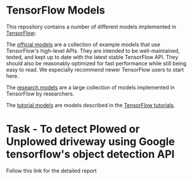 
# TensorFlow Models

This repository contains a number of different models implemented in [TensorFlow](https://tensorflow.org):

The [official models](official) are a collection of example models that use TensorFlow's high-level APIs. They are intended to be well-maintained, tested, and kept up to date with the latest stable TensorFlow API. They should also be reasonably optimized for fast performance while still being easy to read. We especially recommend newer TensorFlow users to start here.

The [research models](research) are a large collection of models implemented in TensorFlow by researchers.

The [tutorial models](tutorials) are models described in the [TensorFlow tutorials](https://www.tensorflow.org/tutorials/).

# Task - To detect Plowed or Unplowed driveway using Google tensorflow's object detection API

Follow this link for the detailed report 


